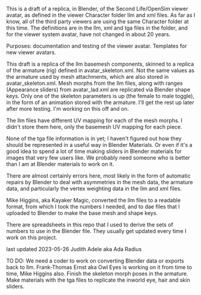 This is a draft of a replica, in Blender, of the Second Life/OpenSim viewer avatar, as defined in the viewer Character folder llm and xml files. As far as I know, all of the third party viewers are using the same Character folder at this time. The definitions are in the llm, xml and tga files in the folder, and for the viewer system avatar, have not changed in about 20 years.

Purposes: documentation and testing of the viewer avatar. Templates for new viewer avatars.  

This draft is a replica of the llm basemesh components, skinned to a replica of the armature (rig) defined in avatar_skeleton.xml. Not the same values as the armature used by mesh attachments, which are also stored in avatar_skeleton.xml. Mesh morphs from the llm files, along with ranges (Appearance sliders) from avatar_lad.xml are replicated via Blender shape keys. Only one of the skeleton parameters is up (the female to male toggle), in the form of an animation stored with the armature. I'll get the rest up later after more testing. I'm working on this off and on. 

The llm files have different UV mapping for each of the mesh morphs. I didn't store them here, only the basemesh UV mapping for each piece. 

None of the tga file information is in yet; I haven't figured out how they should be represented in a useful way in Blender Materials. Or even if it's a good idea to spend a lot of time making sliders in Blender materials for images that very few users like. We probably need someone who is better than I am at Blender materials to work on it. 

There are almost certainly errors here, most likely in the form of automatic repairs by Blender to deal with asymmetries in the mesh data, the armature data, and particularly the vertex weighting data in the llm and xml files. 

Mike Higgins, aka Kayaker Magic, converted the llm files to a readable format, from which I took the numbers I needed, and to dae files that I uploaded to Blender to make the base mesh and shape keys. 

There are spreadsheets in this repo that I used to derive the sets of numbers to use in the Blender file. They usually get 
updated every time I work on this project. 

last updated 2023-05-26 Judith Adele aka Ada Radius 


TO DO:
We need a coder to work on converting Blender data or exports back to llm. Frank-Thomas Ernst aka Owl Eyes is working on it from time to time, Mike Higgins also. 
Finish the skeleton morph poses in the armature.
Make materials with the tga files to replicate the inworld eye, hair and skin sliders. 